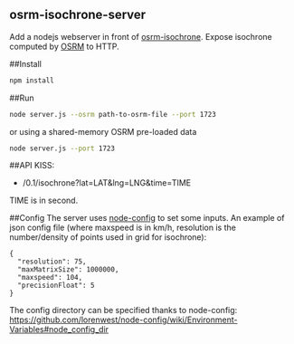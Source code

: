 osrm-isochrone-server
---

Add a nodejs webserver in front of [osrm-isochrone](https://github.com/mapbox/osrm-isochrone). Expose isochrone computed by [OSRM](http://project-osrm.org/) to HTTP.

##Install
```sh
npm install
```

##Run
```sh
node server.js --osrm path-to-osrm-file --port 1723
```

or using a shared-memory OSRM pre-loaded data

```sh
node server.js --port 1723
```

##API
KISS:
* /0.1/isochrone?lat=LAT&lng=LNG&time=TIME

TIME is in second.

##Config
The server uses [node-config](https://github.com/lorenwest/node-config) to set some inputs.
An example of json config file (where maxspeed is in km/h, resolution is the number/density of points used in grid for isochrone):
```
{
  "resolution": 75,
  "maxMatrixSize": 1000000,
  "maxspeed": 104,
  "precisionFloat": 5
}
```
The config directory can be specified thanks to node-config: https://github.com/lorenwest/node-config/wiki/Environment-Variables#node_config_dir
